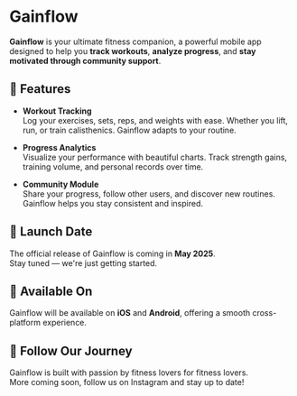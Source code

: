 # Gainflow

**Gainflow** is your ultimate fitness companion, a powerful mobile app designed to help you **track workouts**, **analyze progress**, and **stay motivated through community support**.

## 🚀 Features

- **Workout Tracking**  
  Log your exercises, sets, reps, and weights with ease. Whether you lift, run, or train calisthenics. Gainflow adapts to your routine.

- **Progress Analytics**  
  Visualize your performance with beautiful charts. Track strength gains, training volume, and personal records over time.

- **Community Module**  
  Share your progress, follow other users, and discover new routines. Gainflow helps you stay consistent and inspired.

## 📅 Launch Date

The official release of Gainflow is coming in **May 2025**.  
Stay tuned — we're just getting started.

## 📲 Available On

Gainflow will be available on **iOS** and **Android**, offering a smooth cross-platform experience.

## 🔗 Follow Our Journey

Gainflow is built with passion by fitness lovers for fitness lovers.  
More coming soon, follow us on Instagram and stay up to date!
